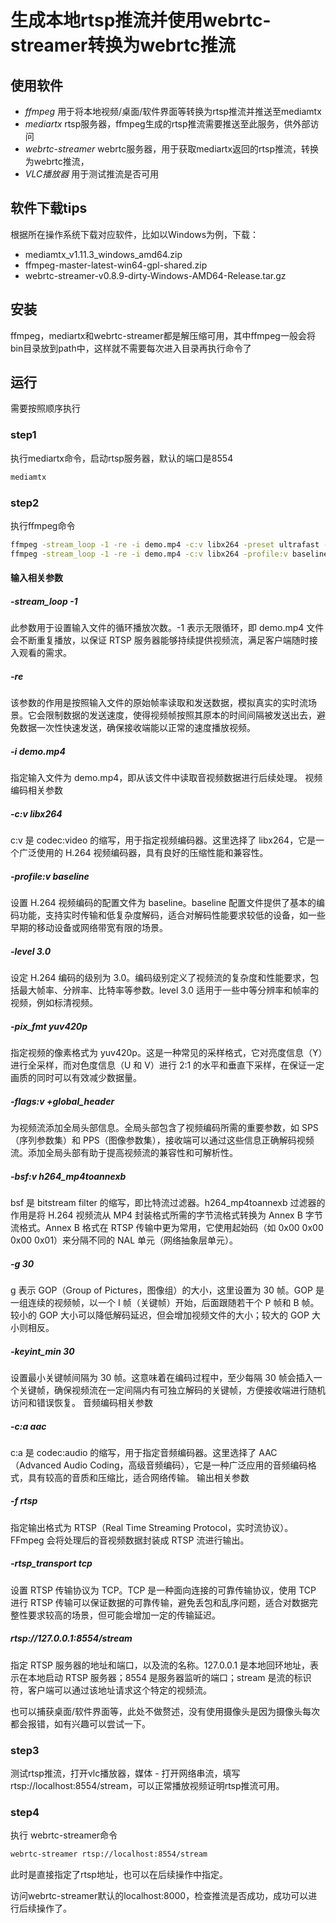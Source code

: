# 生成本地rtsp推流并使用webrtc-streamer转换为webrtc推流

## 使用软件
- *ffmpeg* 用于将本地视频/桌面/软件界面等转换为rtsp推流并推送至mediamtx
- *mediartx* rtsp服务器，ffmpeg生成的rtsp推流需要推送至此服务，供外部访问
- *webrtc-streamer* webrtc服务器，用于获取mediartx返回的rtsp推流，转换为webrtc推流，
- *VLC播放器* 用于测试推流是否可用

## 软件下载tips
根据所在操作系统下载对应软件，比如以Windows为例，下载：
- mediamtx_v1.11.3_windows_amd64.zip
- ffmpeg-master-latest-win64-gpl-shared.zip
- webrtc-streamer-v0.8.9-dirty-Windows-AMD64-Release.tar.gz

## 安装
ffmpeg，mediartx和webrtc-streamer都是解压缩可用，其中ffmpeg一般会将bin目录放到path中，这样就不需要每次进入目录再执行命令了

## 运行
需要按照顺序执行

### step1
执行mediartx命令，启动rtsp服务器，默认的端口是8554
```bash
mediamtx
```

### step2
执行ffmpeg命令
```bash
ffmpeg -stream_loop -1 -re -i demo.mp4 -c:v libx264 -preset ultrafast -tune zerolatency -pix_fmt yuv420p -f rtsp rtsp://127.0.0.1:8554/stream
ffmpeg -stream_loop -1 -re -i demo.mp4 -c:v libx264 -profile:v baseline -level 3.0 -pix_fmt yuv420p -flags:v +global_header -bsf:v h264_mp4toannexb -g 30 -keyint_min 30 -c:a aac -f rtsp -rtsp_transport tcp rtsp://127.0.0.1:8554/stream
```
#### 输入相关参数
##### -stream_loop -1
此参数用于设置输入文件的循环播放次数。-1 表示无限循环，即 demo.mp4 文件会不断重复播放，以保证 RTSP 服务器能够持续提供视频流，满足客户端随时接入观看的需求。
##### -re
该参数的作用是按照输入文件的原始帧率读取和发送数据，模拟真实的实时流场景。它会限制数据的发送速度，使得视频帧按照其原本的时间间隔被发送出去，避免数据一次性快速发送，确保接收端能以正常的速度播放视频。
##### -i demo.mp4
指定输入文件为 demo.mp4，即从该文件中读取音视频数据进行后续处理。
视频编码相关参数
##### -c:v libx264
c:v 是 codec:video 的缩写，用于指定视频编码器。这里选择了 libx264，它是一个广泛使用的 H.264 视频编码器，具有良好的压缩性能和兼容性。
##### -profile:v baseline
设置 H.264 视频编码的配置文件为 baseline。baseline 配置文件提供了基本的编码功能，支持实时传输和低复杂度解码，适合对解码性能要求较低的设备，如一些早期的移动设备或网络带宽有限的场景。
##### -level 3.0
设定 H.264 编码的级别为 3.0。编码级别定义了视频流的复杂度和性能要求，包括最大帧率、分辨率、比特率等参数。level 3.0 适用于一些中等分辨率和帧率的视频，例如标清视频。
##### -pix_fmt yuv420p
指定视频的像素格式为 yuv420p。这是一种常见的采样格式，它对亮度信息（Y）进行全采样，而对色度信息（U 和 V）进行 2:1 的水平和垂直下采样，在保证一定画质的同时可以有效减少数据量。
##### -flags:v +global_header
为视频流添加全局头部信息。全局头部包含了视频编码所需的重要参数，如 SPS（序列参数集）和 PPS（图像参数集），接收端可以通过这些信息正确解码视频流。添加全局头部有助于提高视频流的兼容性和可解析性。
##### -bsf:v h264_mp4toannexb
bsf 是 bitstream filter 的缩写，即比特流过滤器。h264_mp4toannexb 过滤器的作用是将 H.264 视频流从 MP4 封装格式所需的字节流格式转换为 Annex B 字节流格式。Annex B 格式在 RTSP 传输中更为常用，它使用起始码（如 0x00 0x00 0x00 0x01）来分隔不同的 NAL 单元（网络抽象层单元）。
##### -g 30
g 表示 GOP（Group of Pictures，图像组）的大小，这里设置为 30 帧。GOP 是一组连续的视频帧，以一个 I 帧（关键帧）开始，后面跟随若干个 P 帧和 B 帧。较小的 GOP 大小可以降低解码延迟，但会增加视频文件的大小；较大的 GOP 大小则相反。
##### -keyint_min 30
设置最小关键帧间隔为 30 帧。这意味着在编码过程中，至少每隔 30 帧会插入一个关键帧，确保视频流在一定间隔内有可独立解码的关键帧，方便接收端进行随机访问和错误恢复。
音频编码相关参数
##### -c:a aac
c:a 是 codec:audio 的缩写，用于指定音频编码器。这里选择了 AAC（Advanced Audio Coding，高级音频编码），它是一种广泛应用的音频编码格式，具有较高的音质和压缩比，适合网络传输。
输出相关参数
##### -f rtsp
指定输出格式为 RTSP（Real Time Streaming Protocol，实时流协议）。FFmpeg 会将处理后的音视频数据封装成 RTSP 流进行输出。
##### -rtsp_transport tcp
设置 RTSP 传输协议为 TCP。TCP 是一种面向连接的可靠传输协议，使用 TCP 进行 RTSP 传输可以保证数据的可靠传输，避免丢包和乱序问题，适合对数据完整性要求较高的场景，但可能会增加一定的传输延迟。
##### rtsp://127.0.0.1:8554/stream
指定 RTSP 服务器的地址和端口，以及流的名称。127.0.0.1 是本地回环地址，表示在本地启动 RTSP 服务器；8554 是服务器监听的端口；stream 是流的标识符，客户端可以通过该地址请求这个特定的视频流。

也可以捕获桌面/软件界面等，此处不做赘述，没有使用摄像头是因为摄像头每次都会报错，如有兴趣可以尝试一下。

### step3
测试rtsp推流，打开vlc播放器，媒体 - 打开网络串流，填写 rtsp://localhost:8554/stream，可以正常播放视频证明rtsp推流可用。

### step4
执行 webrtc-streamer命令
```bash
webrtc-streamer rtsp://localhost:8554/stream
```
此时是直接指定了rtsp地址，也可以在后续操作中指定。

访问webrtc-streamer默认的localhost:8000，检查推流是否成功，成功可以进行后续操作了。
